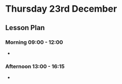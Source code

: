 # Thursday 23rd December

## Lesson Plan

### Morning 09:00 - 12:00

+ 

### Afternoon 13:00 - 16:15

+ 
